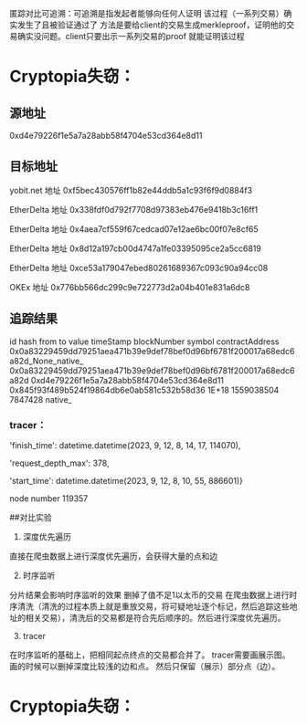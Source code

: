 匿踪对比可追溯：可追溯是指发起者能够向任何人证明 该过程（一系列交易）确实发生了且被验证通过了
方法是要给client的交易生成merkleproof，证明他的交易确实没问题。client只要出示一系列交易的proof 就能证明该过程


# Cryptopia失窃：
## 源地址 
0xd4e79226f1e5a7a28abb58f4704e53cd364e8d11
## 目标地址
yobit.net 地址 0xf5bec430576ff1b82e44ddb5a1c93f6f9d0884f3

EtherDelta 地址 0x338fdf0d792f7708d97383eb476e9418b3c16ff1

EtherDelta 地址 0x4aea7cf559f67cedcad07e12ae6bc00f07e8cf65

EtherDelta 地址 0x8d12a197cb00d4747a1fe03395095ce2a5cc6819

EtherDelta 地址 0xce53a179047ebed80261689367c093c90a94cc08

OKEx 地址 0x776bb566dc299c9e722773d2a04b401e831a6dc8
## 追踪结果

id	hash	from	to	value	timeStamp	blockNumber	symbol	contractAddress
0x0a83229459dd79251aea471b39e9def78bef0d96bf6781f200017a68edc6a82d_None_native_	0x0a83229459dd79251aea471b39e9def78bef0d96bf6781f200017a68edc6a82d	0xd4e79226f1e5a7a28abb58f4704e53cd364e8d11	0x845f93f489b524f19864db6e0ab581c532b58d36	1E+18	1559038504	7847428	native_	

### tracer：

 'finish_time': datetime.datetime(2023, 9, 12, 8, 14, 17, 114070),

 'request_depth_max': 378,

 'start_time': datetime.datetime(2023, 9, 12, 8, 10, 55, 886601)}

node number 119357

##对比实验

1. 深度优先遍历

直接在爬虫数据上进行深度优先遍历，会获得大量的点和边
   
2. 时序监听

分片结果会影响时序监听的效果
删掉了值不足1以太币的交易
在爬虫数据上进行时序清洗（清洗的过程本质上就是重放交易，将可疑地址逐个标记，然后追踪这些地址的相关交易），清洗后的交易都是符合先后顺序的。然后进行深度优先遍历。

3. tracer 

在时序监听的基础上，把相同起点终点的交易都合并了。
tracer需要画展示图。画的时候可以删掉深度比较浅的边和点。
然后只保留（展示）部分点（边）。


# Cryptopia失窃：
